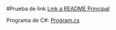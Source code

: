 #Prueba de link
[Link a README Principal](../README.md)

Programa de C#: [Program.cs](../p1/Program.cs)